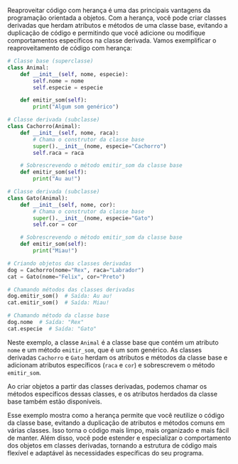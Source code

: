 Reaproveitar código com herança é uma das principais vantagens da programação orientada a objetos. Com a herança, você pode criar classes derivadas que herdam atributos e métodos de uma classe base, evitando a duplicação de código e permitindo que você adicione ou modifique comportamentos específicos na classe derivada. Vamos exemplificar o reaproveitamento de código com herança:

```python
# Classe base (superclasse)
class Animal:
    def __init__(self, nome, especie):
        self.nome = nome
        self.especie = especie

    def emitir_som(self):
        print("Algum som genérico")

# Classe derivada (subclasse)
class Cachorro(Animal):
    def __init__(self, nome, raca):
        # Chama o construtor da classe base
        super().__init__(nome, especie="Cachorro")
        self.raca = raca

    # Sobrescrevendo o método emitir_som da classe base
    def emitir_som(self):
        print("Au au!")

# Classe derivada (subclasse)
class Gato(Animal):
    def __init__(self, nome, cor):
        # Chama o construtor da classe base
        super().__init__(nome, especie="Gato")
        self.cor = cor

    # Sobrescrevendo o método emitir_som da classe base
    def emitir_som(self):
        print("Miau!")

# Criando objetos das classes derivadas
dog = Cachorro(nome="Rex", raca="Labrador")
cat = Gato(nome="Felix", cor="Preto")

# Chamando métodos das classes derivadas
dog.emitir_som()  # Saída: Au au!
cat.emitir_som()  # Saída: Miau!

# Chamando método da classe base
dog.nome  # Saída: "Rex"
cat.especie  # Saída: "Gato"
```

Neste exemplo, a classe `Animal` é a classe base que contém um atributo `nome` e um método `emitir_som`, que é um som genérico. As classes derivadas `Cachorro` e `Gato` herdam os atributos e métodos da classe base e adicionam atributos específicos (`raca` e `cor`) e sobrescrevem o método `emitir_som`.

Ao criar objetos a partir das classes derivadas, podemos chamar os métodos específicos dessas classes, e os atributos herdados da classe base também estão disponíveis.

Esse exemplo mostra como a herança permite que você reutilize o código da classe base, evitando a duplicação de atributos e métodos comuns em várias classes. Isso torna o código mais limpo, mais organizado e mais fácil de manter. Além disso, você pode estender e especializar o comportamento dos objetos em classes derivadas, tornando a estrutura de código mais flexível e adaptável às necessidades específicas do seu programa.